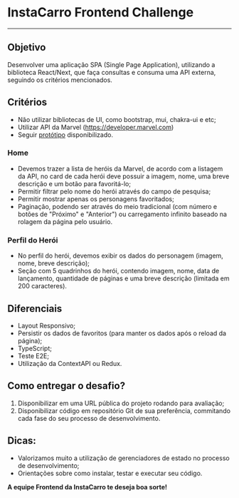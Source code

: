 # InstaCarro Frontend Challenge

---

## Objetivo

Desenvolver uma aplicação SPA (Single Page Application), utilizando a biblioteca React/Next, que faça consultas e consuma uma API externa, seguindo os critérios mencionados.

## Critérios

- Não utilizar bibliotecas de UI, como bootstrap, mui, chakra-ui e etc;
- Utilizar API da Marvel (https://developer.marvel.com)
- Seguir [protótipo](https://www.figma.com/file/XhQN5f4SoezrsDxRiR6PU3/InstaCarro---Challenge-Frontend-React?type=design&node-id=0%3A1&mode=design&t=chQ0rPpqypCeITQg-1) disponibilizado.

### Home

- Devemos trazer a lista de heróis da Marvel, de acordo com a listagem da API, no card de cada herói deve possuir a imagem, nome, uma breve descrição e um botão para favoritá-lo;
- Permitir filtrar pelo nome do herói através do campo de pesquisa;
- Permitir mostrar apenas os personagens favoritados;
- Paginação, podendo ser através do meio tradicional (com número e botões de "Próximo" e "Anterior") ou carregamento infinito baseado na rolagem da página pelo usuário.

### Perfil do Herói

- No perfil do herói, devemos exibir os dados do personagem (imagem, nome, breve descrição);
- Seção com 5 quadrinhos do herói, contendo imagem, nome, data de lançamento, quantidade de páginas e uma breve descrição (limitada em 200 caracteres).

## Diferenciais

- Layout Responsivo;
- Persistir os dados de favoritos (para manter os dados após o reload da página);
- TypeScript;
- Teste E2E;
- Utilização da ContextAPI ou Redux.

## Como entregar o desafio?

1. Disponibilizar em uma URL pública do projeto rodando para avaliação;
2. Disponibilizar código em repositório Git de sua preferência, commitando cada fase do seu processo de desenvolvimento.

## Dicas:

- Valorizamos muito a utilização de gerenciadores de estado no processo de desenvolvimento;
- Orientações sobre como instalar, testar e executar seu código.

**A equipe Frontend da InstaCarro te deseja boa sorte!**
